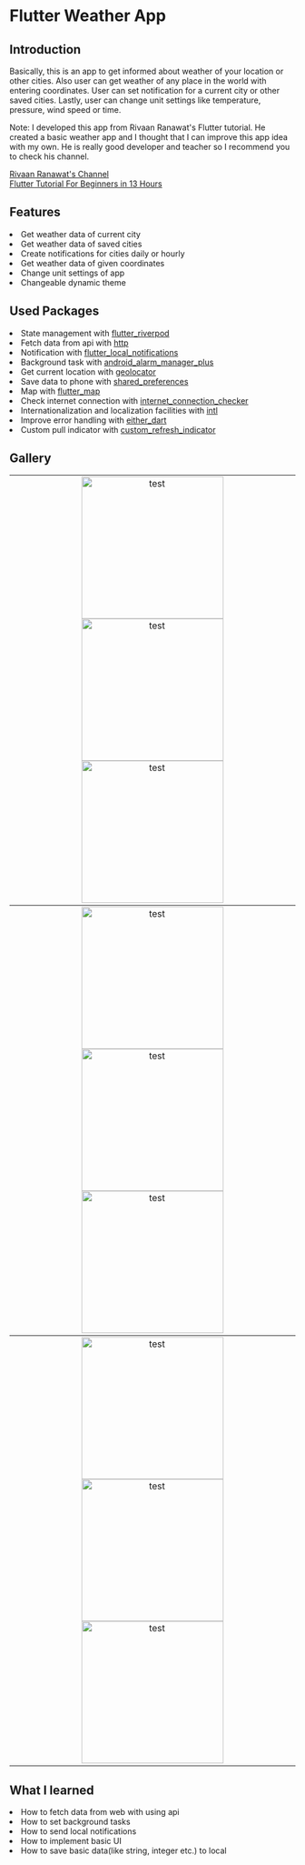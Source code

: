 <h1>Flutter Weather App</h1>

<h2>Introduction</h2>
<div>
  <p>
    Basically, this is an app to get informed about weather of your location or
    other cities. Also user can get weather of any place in the world with
    entering coordinates. User can set notification for a current city or other
    saved cities. Lastly, user can change unit settings like temperature,
    pressure, wind speed or time.
  </p>
  <p>
    Note: I developed this app from Rivaan Ranawat's Flutter tutorial. He
    created a basic weather app and I thought that I can improve this app idea
    with my own. He is really good developer and teacher so I recommend you to
    check his channel.
  </p>
  <a href="https://www.youtube.com/@RivaanRanawat">Rivaan Ranawat's Channel</a>
  <br />
  <a href="https://www.youtube.com/watch?v=BiOSCpV-lts&t=39984s"
    >Flutter Tutorial For Beginners in 13 Hours</a
  >
</div>

<h2>Features</h2>
<div>
  <li>Get weather data of current city</li>
  <li>Get weather data of saved cities</li>
  <li>Create notifications for cities daily or hourly</li>
  <li>Get weather data of given coordinates</li>
  <li>Change unit settings of app</li>
  <li>Changeable dynamic theme</li>
</div>

<h2>Used Packages</h2>
<div>
  <li>
    State management with
    <a href="https://pub.dev/packages/flutter_riverpod">flutter_riverpod</a>
  </li>
  <li>
    Fetch data from api with
    <a href="https://pub.dev/packages/http">http</a>
  </li>
  <li>
    Notification with
    <a href="https://pub.dev/packages/flutter_local_notifications"
      >flutter_local_notifications</a
    >
  </li>
  <li>
    Background task with
    <a href="https://pub.dev/packages/android_alarm_manager_plus"
      >android_alarm_manager_plus</a
    >
  </li>
  <li>
    Get current location with
    <a href="https://pub.dev/packages/geolocator">geolocator</a>
  </li>
  <li>
    Save data to phone with
    <a href="https://pub.dev/packages/shared_preferences">shared_preferences</a>
  </li>
  <li>
    Map with <a href="https://pub.dev/packages/flutter_map">flutter_map</a>
  </li>
  <li>
    Check internet connection with
    <a href="https://pub.dev/packages/internet_connection_checker"
      >internet_connection_checker</a
    >
  </li>
  <li>
    Internationalization and localization facilities with
    <a href="https://pub.dev/packages/intl">intl</a>
  </li>
  <li>
    Improve error handling with
    <a href="https://pub.dev/packages/either_dart">either_dart</a>
  </li>
  <li>
    Custom pull indicator with
    <a href="https://pub.dev/packages/custom_refresh_indicator"
      >custom_refresh_indicator</a
    >
  </li>
</div>

<h2>Gallery</h2>
<div>
  <table>
  <tbody>
    <tr>
      <td align="center">
        <img src="https://github.com/Keremovsky/flutter_weather_app/blob/master/app_gallery/0.jpg" width="250" title="test">
        <img src="https://github.com/Keremovsky/flutter_weather_app/blob/master/app_gallery/1.jpg" width="250" title="test">
        <img src="https://github.com/Keremovsky/flutter_weather_app/blob/master/app_gallery/2.jpg" width="250" title="test">
      </td>
    </tr>
  </tbody>
    <tbody>
    <tr>
      <td align="center">
        <img src="https://github.com/Keremovsky/flutter_weather_app/blob/master/app_gallery/3.jpg" width="250" title="test">
        <img src="https://github.com/Keremovsky/flutter_weather_app/blob/master/app_gallery/4.jpg" width="250" title="test">
        <img src="https://github.com/Keremovsky/flutter_weather_app/blob/master/app_gallery/5.jpg" width="250" title="test">
      </td>
    </tr>
  </tbody>
    <tbody>
    <tr>
      <td align="center">
        <img src="https://github.com/Keremovsky/flutter_weather_app/blob/master/app_gallery/6.jpg" width="250" title="test">
        <img src="https://github.com/Keremovsky/flutter_weather_app/blob/master/app_gallery/7.jpg" width="250" title="test">
        <img src="https://github.com/Keremovsky/flutter_weather_app/blob/master/app_gallery/8.jpg" width="250" title="test">
      </td>
    </tr>
  </tbody>
  </table>
</div>

<h2>What I learned</h2>
<div>
  <li>How to fetch data from web with using api</li>
  <li>How to set background tasks</li>
  <li>How to send local notifications</li>
  <li>How to implement basic UI</li>
  <li>How to save basic data(like string, integer etc.) to local</li>
</div>
